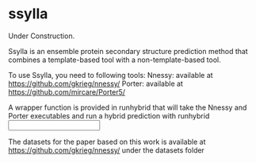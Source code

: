 # ssylla

Under Construction.

Ssylla is an ensemble protein secondary structure prediction method that combines a template-based tool with a non-template-based tool.

To use Ssylla, you need to following tools:
Nnessy: available at https://github.com/gkrieg/nnessy/
Porter: available at https://github.com/mircare/Porter5/

A wrapper function is provided in runhybrid that will take the Nnessy and Porter executables and run a hybrid prediction with runhybrid <input file name> <desired output location>

The datasets for the paper based on this work is available at https://github.com/gkrieg/nnessy/ under the datasets folder
